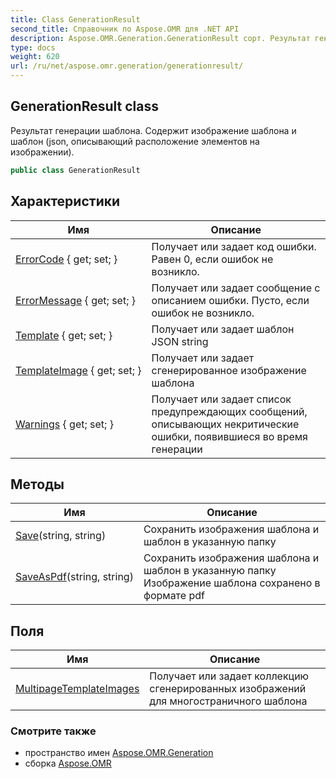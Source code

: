 ```yaml
---
title: Class GenerationResult
second_title: Справочник по Aspose.OMR для .NET API
description: Aspose.OMR.Generation.GenerationResult сорт. Результат генерации шаблона. Содержит изображение шаблона и шаблон json описывающий расположение элементов на изображении.
type: docs
weight: 620
url: /ru/net/aspose.omr.generation/generationresult/
---
```

## GenerationResult class

Результат генерации шаблона. Содержит изображение шаблона и шаблон (json, описывающий расположение элементов на изображении).

```csharp
public class GenerationResult
```

## Характеристики

| Имя | Описание |
| --- | --- |
| [ErrorCode](../../aspose.omr.generation/generationresult/errorcode/) { get; set; } | Получает или задает код ошибки. Равен 0, если ошибок не возникло. |
| [ErrorMessage](../../aspose.omr.generation/generationresult/errormessage/) { get; set; } | Получает или задает сообщение с описанием ошибки. Пусто, если ошибок не возникло. |
| [Template](../../aspose.omr.generation/generationresult/template/) { get; set; } | Получает или задает шаблон JSON string |
| [TemplateImage](../../aspose.omr.generation/generationresult/templateimage/) { get; set; } | Получает или задает сгенерированное изображение шаблона |
| [Warnings](../../aspose.omr.generation/generationresult/warnings/) { get; set; } | Получает или задает список предупреждающих сообщений, описывающих некритические ошибки, появившиеся во время генерации |

## Методы

| Имя | Описание |
| --- | --- |
| [Save](../../aspose.omr.generation/generationresult/save/)(string, string) | Сохранить изображения шаблона и шаблон в указанную папку |
| [SaveAsPdf](../../aspose.omr.generation/generationresult/saveaspdf/)(string, string) | Сохранить изображения шаблона и шаблон в указанную папку Изображение шаблона сохранено в формате pdf |

## Поля

| Имя | Описание |
| --- | --- |
| [MultipageTemplateImages](../../aspose.omr.generation/generationresult/multipagetemplateimages/) | Получает или задает коллекцию сгенерированных изображений для многостраничного шаблона |

### Смотрите также

* пространство имен [Aspose.OMR.Generation](../../aspose.omr.generation/)
* сборка [Aspose.OMR](../../)


